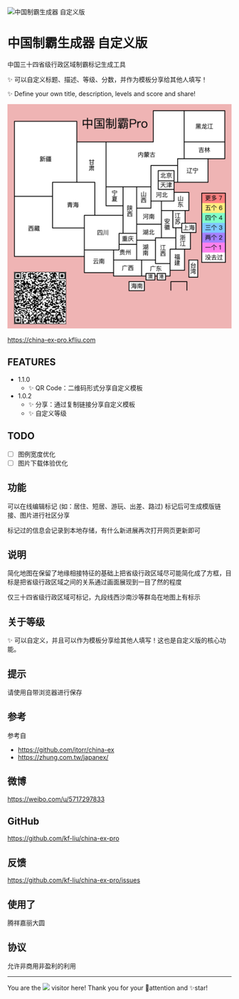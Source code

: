 ![中国制霸生成器 自定义版](cover.png)
# 中国制霸生成器 自定义版
中国三十四省级行政区域制霸标记生成工具

✨ 可以自定义标题、描述、等级、分数，并作为模板分享给其他人填写！

✨ Define your own title, description, levels and score and share!

![中国制霸生成器 自定义版 模板](pro.png)

https://china-ex-pro.kfliu.com

## FEATURES
- 1.1.0
  - ✨ QR Code：二维码形式分享自定义模板
- 1.0.2
  - ✨ 分享：通过复制链接分享自定义模板
  - ✨ 自定义等级

## TODO
- [ ] 图例宽度优化
- [ ] 图片下载体验优化

## 功能
可以在线编辑标记 (如：居住、短居、游玩、出差、路过) 标记后可生成模版链接、图片进行社区分享

标记过的信息会记录到本地存储，有什么新进展再次打开网页更新即可

## 说明
简化地图在保留了地缘相接特征的基础上把省级行政区域尽可能简化成了方框，目标是把省级行政区域之间的关系通过画面展现到一目了然的程度

仅三十四省级行政区域可标记，九段线西沙南沙等群岛在地图上有标示

## 关于等级

✨ 可以自定义，并且可以作为模板分享给其他人填写！这也是自定义版的核心功能。

## 提示
请使用自带浏览器进行保存

## 参考 
参考自
 - https://github.com/itorr/china-ex
 - https://zhung.com.tw/japanex/

## 微博
https://weibo.com/u/5717297833

## GitHub
https://github.com/kf-liu/china-ex-pro

## 反馈
https://github.com/kf-liu/china-ex-pro/issues

## 使用了
腾祥嘉丽大圆

## 协议
允许非商用非盈利的利用

---

You are the ![](https://komarev.com/ghpvc/?username=kf-liu-china-ex-pro&label=NO) visitor here! Thank you for your 👀attention and ✨star!